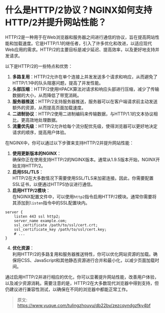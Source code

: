 # 什么是HTTP/2协议？NGINX如何支持HTTP/2并提升网站性能？

HTTP/2是一种用于在Web浏览器和服务器之间进行通信的协议，旨在提高网站性能和加载速度。它是HTTP/1.1的继任者，引入了许多优化和改进，以适应现代Web应用的需求。HTTP/2的主要目标是减少延迟、提高效率，以及更好地支持并发请求。



以下是HTTP/2的一些特点和优势：



1.  **多路复用**：HTTP/2允许在单个连接上并发发送多个请求和响应，从而避免了HTTP/1.1中的队头阻塞问题，提高了并发性能。 
2.  **头部压缩**：HTTP/2使用HPACK算法对请求和响应头部进行压缩，减少了传输数据的大小，从而降低了带宽消耗。 
3.  **服务器推送**：HTTP/2支持服务器推送，服务器可以在客户端请求前主动发送额外的资源，从而提高页面加载速度。 
4.  **二进制协议**：HTTP/2使用二进制编码来传输数据，与HTTP/1.1的文本协议相比，更高效地处理数据。 
5.  **流量优先级**：HTTP/2允许给每个流分配优先级，使得浏览器可以更好地决定请求的顺序，提高用户体验。 



在NGINX中，你可以通过以下步骤来支持HTTP/2并提升网站性能：



1.  **使用更新版本的NGINX**：  
确保你正在使用支持HTTP/2的NGINX版本。通常从1.9.5版本开始，NGINX开始支持HTTP/2。 
2.  **启用SSL/TLS**：  
HTTP/2在大多数情况下需要使用SSL/TLS来加密连接。因此，你需要配置SSL证书，以便通过HTTPS协议进行通信。 
3.  **启用HTTP/2模块**：  
在NGINX配置文件中，可以使用`http2`指令启用HTTP/2模块。通常你需要将其添加到`listen`指令中的SSL配置块内。 

```nginx
server {
    listen 443 ssl http2;
    server_name example.com;
    ssl_certificate /path/to/ssl/cert.crt;
    ssl_certificate_key /path/to/ssl/cert.key;
    # ...
}
```

 

4.  **优化资源**：  
利用HTTP/2的多路复用和服务器推送特性，你可以优化网站资源的加载。确保将CSS、JavaScript和其他静态资源进行合并和最小化，以减少页面加载时间。 



通过启用HTTP/2并进行相应的优化，你可以显著提升网站性能，改善用户体验，以及减少资源消耗。需要注意的是，HTTP/2在大多数现代浏览器中得到支持，但仍建议进行兼容性测试，以确保在不同的浏览器中都能正常工作。



> 原文: <https://www.yuque.com/tulingzhouyu/db22bv/zezcqyndgzfky4bf>